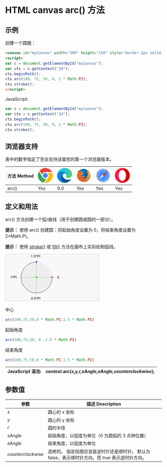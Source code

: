 HTML canvas arc() 方法
===

## 示例

创建一个圆圈：

```html idoc:preview:iframe
<canvas id="myCanvas" width="300" height="150" style="border:1px solid #d3d3d3;">您的浏览器不支持 HTML5 canvas 标签。</canvas>
<script>
var c = document.getElementById("myCanvas");
var ctx = c.getContext("2d");
ctx.beginPath();
ctx.arc(100, 75, 50, 0, 2 * Math.PI);
ctx.stroke();
</script> 
```

JavaScript:

```js
var c = document.getElementById("myCanvas");
var ctx = c.getContext("2d");
ctx.beginPath();
ctx.arc(100, 75, 50, 0, 2 * Math.PI);
ctx.stroke();
```

## 浏览器支持

表中的数字指定了完全支持该属性的第一个浏览器版本。

| 方法 Method | ![chrome][1] | ![edge][2] | ![firefox][3] | ![safari][4] | ![opera][5] |
| ------- | --- | --- | --- | --- | --- |
| arc()  | Yes | 9.0 | Yes | Yes | Yes |
<!--rehype:style=width: 100%; display: inline-table;-->

## 定义和用法

arc() 方法创建一个弧/曲线（用于创建圆或圆的一部分）。

**提示：** 使用 arc() 创建圆：将起始角度设置为 0，将结束角度设置为 2\*Math.PI。

**提示：** 使用 [stroke()](canvas_stroke.md) 或 [fill()](canvas_fill.md) 方法在画布上实际绘制弧线。

![一条弧线](../assets/img_arc.gif)

中心 <i></i><!--rehype:style=display: inline-block; background: #00ff00; width: 9px; height: 9px;-->

```js
arc(100,75,50,0 * Math.PI,1.5 * Math.PI)
```

起始角度 <i></i><!--rehype:style=display: inline-block; background: #ff0000; width: 9px; height: 9px;-->

```js
arc(100,75,50, 0 ,1.5 * Math.PI)
```

结束角度 <i></i><!--rehype:style=display: inline-block; background: #0000ff; width: 9px; height: 9px;-->

```js
arc(100,75,50,0 * Math.PI,1.5 * Math.PI)
```

| JavaScript 语法: | *context*.arc(*x,y,r,sAngle,eAngle,counterclockwise*); |
| ------- | ------- |
<!--rehype:style=width: 100%; display: inline-table;-->

## 参数值

| 参数 | 描述 Description |
| ----- | ----- |
| *x*                | 圆心的 x 坐标 |
| *y*                | 圆心的 y 坐标 |
| *r*                | 圆的半径 |
| *sAngle*           | 起始角度，以弧度为单位（0 为圆弧的 3 点钟位置） |
| *eAngle*           | 结束角度，以弧度为单位 |
| *counterclockwise* | 选修的。 指定绘图应该是逆时针还是顺时针。 默认为 false，表示顺时针方向，而 true 表示逆时针方向。 |
<!--rehype:style=width: 100%; display: inline-table;-->


[1]: ../assets/chrome.svg
[2]: ../assets/edge.svg
[3]: ../assets/firefox.svg
[4]: ../assets/safari.svg
[5]: ../assets/opera.svg